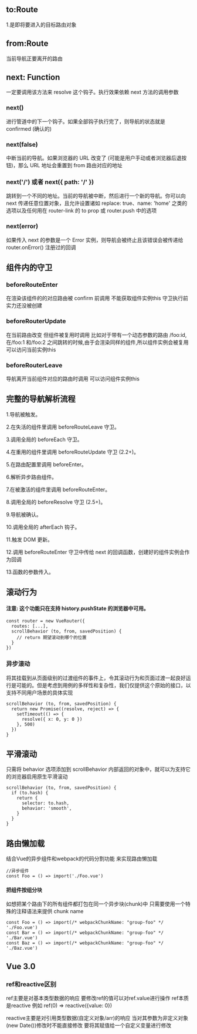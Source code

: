 to:Route
---
1.是即将要进入的目标路由对象

from:Route
---
当前导航正要离开的路由

next: Function
---
一定要调用该方法来 resolve 这个钩子。执行效果依赖 next 方法的调用参数
### next()
进行管道中的下一个钩子。如果全部钩子执行完了，则导航的状态就是 confirmed (确认的)
### next(false)
中断当前的导航。如果浏览器的 URL 改变了 (可能是用户手动或者浏览器后退按钮)，那么 URL 地址会重置到 from 路由对应的地址
### next('/') 或者 next({ path: '/' })
跳转到一个不同的地址。当前的导航被中断，然后进行一个新的导航。你可以向 next 传递任意位置对象，且允许设置诸如 replace: true、name: 'home' 之类的选项以及任何用在 router-link 的 to prop 或 router.push 中的选项
### next(error)
如果传入 next 的参数是一个 Error 实例，则导航会被终止且该错误会被传递给 router.onError() 注册过的回调

组件内的守卫
---
### beforeRouteEnter
在渲染该组件的的对应路由被 confirm 前调用
不能获取组件实例this 守卫执行前实力还没被创建

### beforeRouterUpdate
在当前路由改变 但组件被复用时调用
比如对于带有一个动态参数的路由 /foo:id,在/foo:1 和/foo:2 之间跳转的时候,由于会渲染同样的组件,所以组件实例会被复用
可以访问当前实例this

### beforeRouterLeave
导航离开当前组件对应的路由时调用
可以访问组件实例this

完整的导航解析流程
---
1.导航被触发。

2.在失活的组件里调用 beforeRouteLeave 守卫。

3.调用全局的 beforeEach 守卫。

4.在重用的组件里调用 beforeRouteUpdate 守卫 (2.2+)。

5.在路由配置里调用 beforeEnter。

6.解析异步路由组件。

7.在被激活的组件里调用 beforeRouteEnter。

8.调用全局的 beforeResolve 守卫 (2.5+)。

9.导航被确认。

10.调用全局的 afterEach 钩子。

11.触发 DOM 更新。

12.调用 beforeRouteEnter 守卫中传给 next 的回调函数，创建好的组件实例会作为回调

13.函数的参数传入。

滚动行为
---
#### 注意: 这个功能只在支持 history.pushState 的浏览器中可用。
```
const router = new VueRouter({
  routes: [...],
  scrollBehavior (to, from, savedPosition) {
    // return 期望滚动到哪个的位置
  }
})
```

### 异步滚动
将其挂载到从页面级别的过渡组件的事件上，令其滚动行为和页面过渡一起良好运行是可能的。但是考虑到用例的多样性和复杂性，我们仅提供这个原始的接口，以支持不同用户场景的具体实现
```
scrollBehavior (to, from, savedPosition) {
  return new Promise((resolve, reject) => {
    setTimeout(() => {
      resolve({ x: 0, y: 0 })
    }, 500)
  })
}
```
平滑滚动
---
只需将 behavior 选项添加到 scrollBehavior 内部返回的对象中，就可以为支持它的浏览器启用原生平滑滚动
```
scrollBehavior (to, from, savedPosition) {
  if (to.hash) {
    return {
      selector: to.hash,
      behavior: 'smooth',
    }
  }
}
```
路由懒加载
---
结合Vue的异步组件和webpack的代码分割功能 来实现路由懒加载
```
//异步组件
const Foo = () => import('./Foo.vue')
```

#### 把组件按组分块
如想把某个路由下的所有组件都打包在同一个异步块(chunk)中 只需要使用一个特殊的注释语法来提供 chunk name
```
const Foo = () => import(/* webpackChunkName: "group-foo" */ './Foo.vue')
const Bar = () => import(/* webpackChunkName: "group-foo" */ './Bar.vue')
const Baz = () => import(/* webpackChunkName: "group-foo" */ './Baz.vue')
```
Vue 3.0
---
### ref和reactive区别
ref主要是对基本类型数据的响应 要修改ref的值可以对ref.value进行操作
ref本质是reactive 例如 ref(0) => reactive({value: 0})

reactive主要是对引用类型数据(自定义对象/arr)的响应 当对其参数为非定义对象(new Date())修改时不能直接修改 要将其赋值给一个自定义变量进行修改